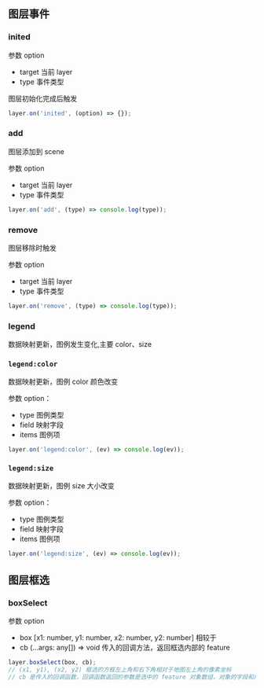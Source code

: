 ## 图层事件

### inited

参数 option

- target 当前 layer
- type 事件类型

图层初始化完成后触发

```javascript
layer.on('inited', (option) => {});
```

### add

图层添加到 scene

参数 option

- target 当前 layer
- type 事件类型

```javascript
layer.on('add', (type) => console.log(type));
```

### remove

图层移除时触发

参数 option

- target 当前 layer
- type 事件类型

```javascript
layer.on('remove', (type) => console.log(type));
```

### legend

数据映射更新，图例发生变化,主要 color、size

### `legend:color`

数据映射更新，图例 color 颜色改变

参数 option：

- type 图例类型
- field 映射字段
- items 图例项

```js
layer.on('legend:color', (ev) => console.log(ev));
```

### `legend:size`

数据映射更新，图例 size 大小改变

参数 option：

- type 图例类型
- field 映射字段
- items 图例项

```js
layer.on('legend:size', (ev) => console.log(ev));
```

## 图层框选

### boxSelect

参数 option

- box [x1: number, y1: number, x2: number, y2: number] 相较于
- cb (...args: any[]) => void 传入的回调方法，返回框选内部的 feature

```javascript
layer.boxSelect(box, cb);
// (x1, y1), (x2, y2) 框选的方框左上角和右下角相对于地图左上角的像素坐标
// cb 是传入的回调函数，回调函数返回的参数是选中的 feature 对象数组，对象的字段和用户传入的数据相关
```
